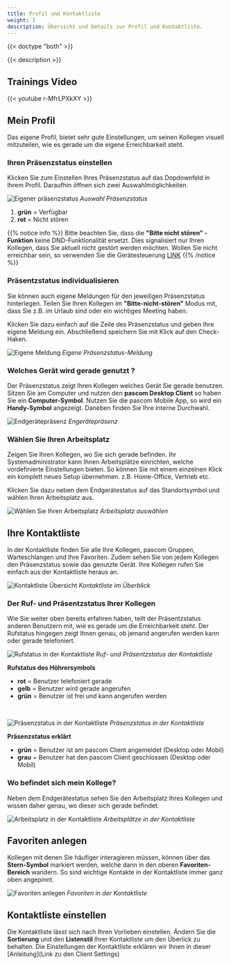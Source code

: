 ```yaml
---
title: Profil und Kontaktliste
weight: 3
description: Übersicht und Details zur Profil und Kontaktliste. 
---
```


{{< doctype "both" >}}
 
{{< description >}}

## Trainings Video

{{< youtube r-MfrLPXkXY >}} 


## Mein Profil

Das eigene Profil, bietet sehr gute Einstellungen, um seinen Kollegen visuell mitzuteilen, wie es gerade um die eigene Erreichbarkeit steht.

### Ihren Präsenzstatus einstellen

Klicken Sie zum Einstellen Ihres Präsenzstatus auf das Dopdownfeld in Ihrem Profil. Daraufhin öffnen sich zwei Auswahlmöglichkeiten.

![Eigener präsenzstatus](status.de.png)
*Auswahl Präsenzstatus*
</br>

1. **grün** = Verfügbar 
2. **rot** = Nicht stören

{{% notice info %}}
Bitte beachten Sie, dass die **"Bitte nicht stören" -  Funktion** keine DND-Funktionalität ersetzt. Dies signalisiert nur Ihren Kollegen, dass Sie aktuell nicht gestört werden möchten. Wollen Sie nicht erreichbar sein, so verwenden Sie die Gerätesteuerung [LINK]()
{{% /notice %}}

### Präsentzstatus individualisieren

Sie können auch eigene Meldungen für den jeweiligen Präsenzstatus hinterlegen. Teilen Sie Ihren Kollegen im **"Bitte-nicht-stören"** Modus mit, dass Sie z.B. im Urlaub sind oder ein wichtiges Meeting haben. 

Klicken Sie dazu einfach auf die Zeile des Präsenzstatus und geben Ihre eigene Meldung ein. Abschließend speichern Sie mit Klick auf den Check-Haken.


![Eigene Meldung](afk.png)
*Eigene Präsenzstatus-Meldung*
</br>

### Welches Gerät wird gerade genutzt ?

Der Präsenzstatus zeigt Ihren Kollegen welches Gerät Sie gerade benutzen. Sitzen Sie am Computer und nutzen den **pascom Desktop Client** so haben Sie ein **Computer-Symbol**. Nutzen Sie die pascom Mobile App, so wird ein **Handy-Symbol** angezeigt. Daneben finden Sie Ihre interne Durchwahl. 

![Endgerätepräsenz](devicestatus.png)
*Engerätepräsenz*
</br>

### Wählen Sie Ihren Arbeitsplatz

Zeigen Sie Ihren Kollegen, wo Sie sich gerade befinden. Ihr Systemadministrator kann Ihnen Arbeitsplätze einrichten, welche vordefinierte Einstellungen bieten. So können Sie mit einem einzelnen Klick ein komplett neues Setup übernehmen. z.B. Home-Office, Vertrieb etc.

Klicken Sie dazu neben dem Endgerätestatus auf das Standortsymbol und wählen Ihren Arbeitsplatz aus. 

![Wählen Sie Ihren Arbeitsplatz](location_select.de.jpg)
*Arbeitsplatz auswählen*
</br>

## Ihre Kontaktliste

In der Kontaktliste finden Sie alle Ihre Kollegen, pascom Gruppen, Warteschlangen und Ihre Favoriten. Zudem sehen Sie von jedem Kollegen den Präsenzstatus sowie das genutzte Gerät. Ihre Kollegen rufen Sie einfach aus der Kontaktliste heraus an. 

![Kontaktliste Übersicht](contactlist_overview.de.png)
*Kontaktliste im Überblick*
</br>

### Der Ruf- und Präsentzstatus Ihrer Kollegen

Wie Sie weiter oben bereits erfahren haben, teilt der Präsentzstatus anderen Benutzern mit, wie es gerade um die Erreichbarkeit steht. Der Rufstatus hingegen zeigt Ihnen genau, ob jemand angerufen werden kann oder gerade telefoniert.

![Rufstatus in der Kontaktliste](contactlist_details.jpg)
*Ruf- und Präsentzstatus der Kontaktliste*
</br>

**Rufstatus des Höhrersymbols**  
- **rot** = Benutzer telefoniert gerade  
- **gelb** = Benutzer wird gerade angerufen  
- **grün** = Benutzer ist frei und kann angerufen werden  

</br>

![Präsenzstatus in der Kontaktliste](presencestatus_details.jpg)
*Präsenzstatus in der Kontaktliste*
</br>

**Präsenzstatus erklärt**  
- **grün** = Benutzer ist am pascom Client angemeldet (Desktop oder Mobil)  
- **grau** = Benutzer hat den pascom Client geschlossen (Desktop oder Mobil) 

### Wo befindet sich mein Kollege?

Neben dem Endgerätestatus sehen Sie den Arbeitsplatz Ihres Kollegen und wissen daher genau, wo dieser sich gerade befindet.

![Arbeitsplatz in der Kontaktliste](location_details.jpg)
*Arbeitsplätze in der Kontaktliste*
</br>

## Favoriten anlegen

Kollegen mit denen Sie häufiger interagieren müssen, können über das **Stern-Symbol** markiert werden, welche dann in den oberen **Favoriten-Bereich** wandern. So sind wichtige Kontakte in der Kontaktliste immer ganz oben angepinnt.

![Favoriten anlegen](favourites.jpg)
*Favoriten in der Kontaktliste*
</br>

## Kontaktliste einstellen

Die Kontaktliste lässt sich nach Ihren Vorlieben einstellen. Ändern Sie die **Sortierung** und den **Listenstil** Ihrer Kontaktliste um den Überlick zu behalten. Die Einstellungen der Kontaktliste erklären wir Ihnen in dieser [Anleitung](Link zu den Client Settings)





